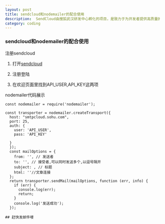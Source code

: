 ```yaml
---
layout: post
title: sendcloud和nodemailer的配合使用
description:  SendCloud由搜狐武汉研发中心孵化的项目，是致力于为开发者提供高质量的触发邮件服务的云端邮件发送平台，为开发者提供便利的API接口来调用服务，让邮件准确迅速到达用户收件箱并获得强大的追踪数据。
category: coding
---
```


### sendcloud和nodemailer的配合使用  

注册sendcloud   

1. 打开[sendcloud](https://sendcloud.sohu.com/)  

2. 注册登陆  

3. 在欢迎页面里找到API_USER,API_KEY这两项  

nodemailer代码展示  

```
const nodemailer = require('nodemailer');

const transporter = nodemailer.createTransport({
  host: "smtpcloud.sohu.com",
  port: 25,
  auth: {
    user: 'API_USER',
    pass: 'API_KEY'

  }
  });
  const mailOptions = {
    from: '', // 发送者
    to: '', // 接受者,可以同时发送多个,以逗号隔开
    subject: , // 标题
    html: ''//文章连接
  };
  return transporter.sendMail(mailOptions, function (err, info) {
    if (err) {
      console.log(err);
      return;
    }
    console.log('发送成功');
  });

## 赶快发邮件喽
